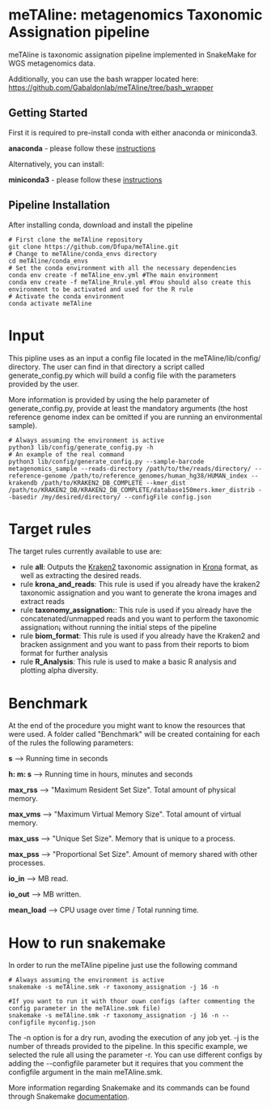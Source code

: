 # meTAline: metagenomics Taxonomic Assignation pipeline
meTAline is taxonomic assignation pipeline implemented in SnakeMake for WGS metagenomics data.

Additionally, you can use the bash wrapper located here: https://github.com/Gabaldonlab/meTAline/tree/bash_wrapper
## Getting Started
First it is required to pre-install conda with either anaconda or miniconda3. 

**anaconda** - please follow these [instructions](https://docs.anaconda.com/anaconda/install/)

Alternatively, you can install:

**miniconda3** - please follow these [instructions](https://conda.io/projects/conda/en/latest/user-guide/install/index.html)

## Pipeline Installation
After installing conda, download and install the pipeline

```Shell
# First clone the meTAline repository
git clone https://github.com/Dfupa/meTAline.git
# Change to meTAline/conda_envs directory
cd meTAline/conda_envs
# Set the conda environment with all the necessary dependencies
conda env create -f meTAline_env.yml #The main environment 
conda env create -f meTAline_Rrule.yml #You should also create this environment to be activated and used for the R rule
# Activate the conda environment
conda activate meTAline
```

# Input
This pipline uses as an input a config file located in the meTAline/lib/config/ directory.  The user can find in that directory a script called generate_config.py which will build a config file with the parameters provided by the user.

More information is provided by using the help parameter of generate_config.py, provide at least the mandatory arguments (the host reference genome index can be omitted if you are running an environmental sample).

```Shell
# Always assuming the environment is active
python3 lib/config/generate_config.py -h
# An example of the real command
python3 lib/config/generate_config.py --sample-barcode metagenomics_sample --reads-directory /path/to/the/reads/directory/ --reference-genome /path/to/reference_genomes/human_hg38/HUMAN_index --krakendb /path/to/KRAKEN2_DB_COMPLETE --kmer_dist /path/to/KRAKEN2_DB/KRAKEN2_DB_COMPLETE/database150mers.kmer_distrib --basedir /my/desired/directory/ --configFile config.json

```

# Target rules
The target rules currently available to use are:

- rule **all**: Outputs the [Kraken2](https://github.com/DerrickWood/kraken2) taxonomic assignation in [Krona](https://github.com/marbl/Krona) format, as well as extracting the desired reads.
- rule **krona_and_reads**: This rule is used if you already have the kraken2 taxonomic assignation and you want to generate the krona images and extract reads
- rule **taxonomy_assignation:**: This rule is used if you already have the concatenated/unmapped reads and you want to perform the taxonomic assignation¡ without running the initial steps of the pipeline
- rule **biom_format**: This rule is used if you already have the Kraken2 and bracken assignment and you want to pass from their reports to biom format for further analysis
- rule **R_Analysis**: This rule is used to make a basic R analysis and plotting alpha diversity.

# Benchmark

At the end of the procedure you might want to know the resources that were used. A folder called "Benchmark" will be created containing for each of the rules the following parameters: 

**s**	--> Running time in seconds

**h: m: s**	--> Running time in hours, minutes and seconds

**max_rss**	--> "Maximum Resident Set Size". Total amount of physical memory.

**max_vms** --> "Maximum Virtual Memory Size". Total amount of virtual memory.

**max_uss** --> "Unique Set Size".	Memory that is unique to a process. 

**max_pss** --> "Proportional Set Size". Amount of memory shared with other processes.

**io_in** --> MB read.

**io_out** --> MB written.	

**mean_load** --> CPU usage over time / Total running time.

# How to run snakemake
In order to run the meTAline pipeline just use the following command

```Shell
# Always assuming the environment is active
snakemake -s meTAline.smk -r taxonomy_assignation -j 16 -n

#If you want to run it with thour ouwn configs (after commenting the config parameter in the meTAline.smk file)
snakemake -s meTAline.smk -r taxonomy_assignation -j 16 -n --configfile myconfig.json
```
The -n option is for a dry run, avoding the execution of any job yet. -j is the number of threads provided to the pipeline.  In this specific example, we selected the rule all using the parameter -r. You can use different configs by adding the --configfile parameter but it requires that you comment the configfile argument in the main meTAline.smk.

More information regarding Snakemake and its commands can be found through Snakemake [documentation](https://snakemake.readthedocs.io/en/stable/index.html).


